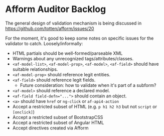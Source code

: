 # Afform Auditor Backlog

The general design of validation mechanism is being discussed in https://github.com/totten/afform/issues/20

For the moment, it's good to keep some notes on specific issues for the
validator to catch. Loosely/informally:

* HTML partials should be well-formed/parseable XML
* Warnings about any unrecognized tags/attributes/classes.
* `<af-model-list>`, `<af-model-prop>`, `<af-model>`, `<af-field>` should have suitable relationships.
* `<af-model-prop>` should reference legit entities.
* `<af-field>` should reference legit fields.
    * Future consideration: how to validate when it's part of a subform?
* `<af-model>` should reference a declared model.
* `<af-field field-defn="...">` should contain an object.
* `<a>` should have `href` or `ng-click` or `af-api4-action`
* Accept a restricted subset of HTML (e.g. `p h1 h2 h3` but not `script` or `[onclick]`)
* Accept a restricted subset of BootstrapCSS
* Accept a restricted subset of Angular HTML
* Accept directives created via Afform
